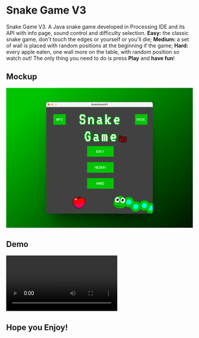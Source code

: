 # Snake Game V3

Snake Game V3.
A Java snake game developed in Processing IDE and its API with info page, sound control and difficulty selection.
**Easy:** the classic snake game, don't touch the edges or yourself or you'll die;
**Medium:** a set of wall is placed with random positions at the beginning if the game;
**Hard:** every apple eaten, one wall more on the table, with random position so watch out!
The only thing you need to do is press **Play** and **have fun**!

## Mockup

![](mockups/home.png)

## Demo

![](mockups/SnakeGameV3.mp4)

## Hope you Enjoy!
